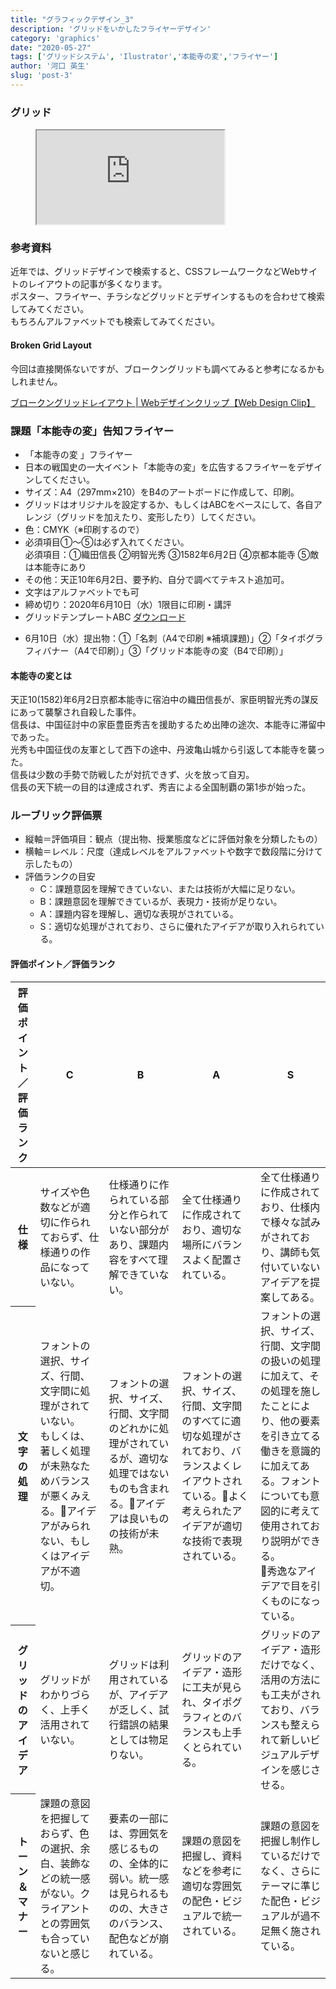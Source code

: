```yaml
---
title: "グラフィックデザイン_3"
description: 'グリッドをいかしたフライヤーデザイン'
category: 'graphics'
date: "2020-05-27"
tags: ['グリッドシステム', 'Ilustrator','本能寺の変','フライヤー']
author: '河口 英生'
slug: 'post-3'
---
```

<div class="post-section">
<h3 class="title is-5" >グリッド</h3>
<figure class="is-fullwidth slide">
  <iframe src="https://drive.google.com/file/d/1zupAoUoHzr4g2_51TVqd4mrWsup7yaIP/preview"></iframe>
</figure>

<div class="post-section">
<h3 class="title is-5">参考資料</h3>

近年では、グリッドデザインで検索すると、CSSフレームワークなどWebサイトのレイアウトの記事が多くなります。  
ポスター、フライヤー、チラシなどグリッドとデザインするものを合わせて検索してみてください。  
もちろんアルファベットでも検索してみてください。

<h4 class="title is-6">Broken Grid Layout</h4>
今回は直接関係ないですが、ブロークングリッドも調べてみると参考になるかもしれません。

[ブロークングリッドレイアウト | Webデザインクリップ【Web Design Clip】](https://www.webdesignclip.com/tag/broken-grid-layout/)

</div>


<div class="post-section">
<h3 class="title is-5" >課題「本能寺の変」告知フライヤー</h3>

+ 「本能寺の変 」フライヤー
+ 日本の戦国史の一大イベント「本能寺の変」を広告するフライヤーをデザインしてください。
+ サイズ：A4（297mm×210）をB4のアートボードに作成して、印刷。
+ グリッドはオリジナルを設定するか、もしくはABCをベースにして、各自アレンジ（グリッドを加えたり、変形したり）してください。
+ 色：CMYK（※印刷するので）
+ 必須項目①〜⑤は必ず入れてください。<br>
必須項目：①織田信長 ②明智光秀 ③1582年6月2日 ④京都本能寺 ⑤敵は本能寺にあり
+ その他：天正10年6月2日、要予約、自分で調べてテキスト追加可。
+ 文字はアルファベットでも可
+ 締め切り：2020年6月10日（水）1限目に印刷・講評
+ グリッドテンプレートABC [ダウンロード](https://drive.google.com/open?id=1r-h_u70iZ6njJf_5AOB-clEaf16uVSd-)
- 6月10日（水）提出物：①「名刺（A4で印刷 ※補填課題)」②「タイポグラフィバナー（A4で印刷）」③「グリッド本能寺の変（B4で印刷）」

<h4 class="title is-6">本能寺の変とは</h4>

天正10(1582)年6月2日京都本能寺に宿泊中の織田信長が、家臣明智光秀の謀反にあって襲撃され自殺した事件。  
信長は、中国征討中の家臣豊臣秀吉を援助するため出陣の途次、本能寺に滞留中であった。  
光秀も中国征伐の友軍として西下の途中、丹波亀山城から引返して本能寺を襲った。  
信長は少数の手勢で防戦したが対抗できず、火を放って自刃。  
信長の天下統一の目的は達成されず、秀吉による全国制覇の第1歩が始った。

</div>
<div class="post-section">
<h3 class="title is-5">ルーブリック評価票</h3>

+ 縦軸＝評価項目：観点（提出物、授業態度などに評価対象を分類したもの）
+ 横軸＝レベル：尺度（達成レベルをアルファベットや数字で数段階に分けて示したもの）
+ 評価ランクの目安
  + C：課題意図を理解できていない、または技術が大幅に足りない。
  + B：課題意図を理解できているが、表現力・技術が足りない。
  + A：課題内容を理解し、適切な表現がされている。
  + S：適切な処理がされており、さらに優れたアイデアが取り入れられている。

<h4 class="title is-6">評価ポイント／評価ランク</h4>
<table class="table is-bordered is-striped is-narrow is-fullwidth">
<thead class="table-top">
    <tr>
        <th>評価ポイント／評価ランク</th>
        <th>C</th>
        <th>B</th>
        <th>A</th>
        <th>S</th>
    </tr>
</thead>
<tbody>
    <tr>
        <th>仕様</th>
        <td>サイズや色数などが適切に作られておらず、仕様通りの作品になっていない。</td>
        <td>仕様通りに作られている部分と作られていない部分があり、課題内容をすべて理解できていない。</td>
        <td>全て仕様通りに作成されており、適切な場所にバランスよく配置されている。</td>
        <td>全て仕様通りに作成されており、仕様内で様々な試みがされており、講師も気付いていないアイデアを提案してある。</td>
    </tr>
    <tr>
        <th>文字の処理</th>
        <td>フォントの選択、サイズ、行間、文字間に処理がされていない。<br>
        もしくは、著しく処理が未熟なためバランスが悪くみえる。アイデアがみられない、もしくはアイデアが不適切。</td>
        <td>フォントの選択、サイズ、行間、文字間のどれかに処理がされているが、適切な処理ではないものも含まれる。アイデアは良いものの技術が未熟。</td>
        <td>フォントの選択、サイズ、行間、文字間のすべてに適切な処理がされており、バランスよくレイアウトされている。よく考えられたアイデアが適切な技術で表現されている。</td>
        <td>フォントの選択、サイズ、行間、文字間の扱いの処理に加えて、その処理を施したことにより、他の要素を引き立てる働きを意識的に加えてある。フォントについても意図的に考えて使用されており説明ができる。<br>
        秀逸なアイデアで目を引くものになっている。</td>
    </tr>
    <tr>
        <th>グリッドのアイデア</th>
        <td>グリッドがわかりづらく、上手く活用されていない。</td>
        <td>グリッドは利用されているが、アイデアが乏しく、試行錯誤の結果としては物足りない。</td>
        <td>グリッドのアイデア・造形に工夫が見られ、タイポグラフィとのバランスも上手くとられている。</td>
        <td>グリッドのアイデア・造形だけでなく、活用の方法にも工夫がされており、バランスも整えられて新しいビジュアルデザインを感じさせる。</td>
    </tr>
    <tr>
        <th>トーン＆マナー</th>
        <td>課題の意図を把握しておらず、色の選択、余白、装飾などの統一感がない。クライアントとの雰囲気も合っていないと感じる。</td>
        <td>要素の一部には、雰囲気を感じるものの、全体的に弱い。統一感は見られるものの、大きさのバランス、配色などが崩れている。</td>
        <td>課題の意図を把握し、資料などを参考に適切な雰囲気の配色・ビジュアルで統一されている。</td>
        <td>課題の意図を把握し制作しているだけでなく、さらにテーマに準じた配色・ビジュアルが過不足無く施されている。</td>
    </tr>
</tbody>
</table>
</div>